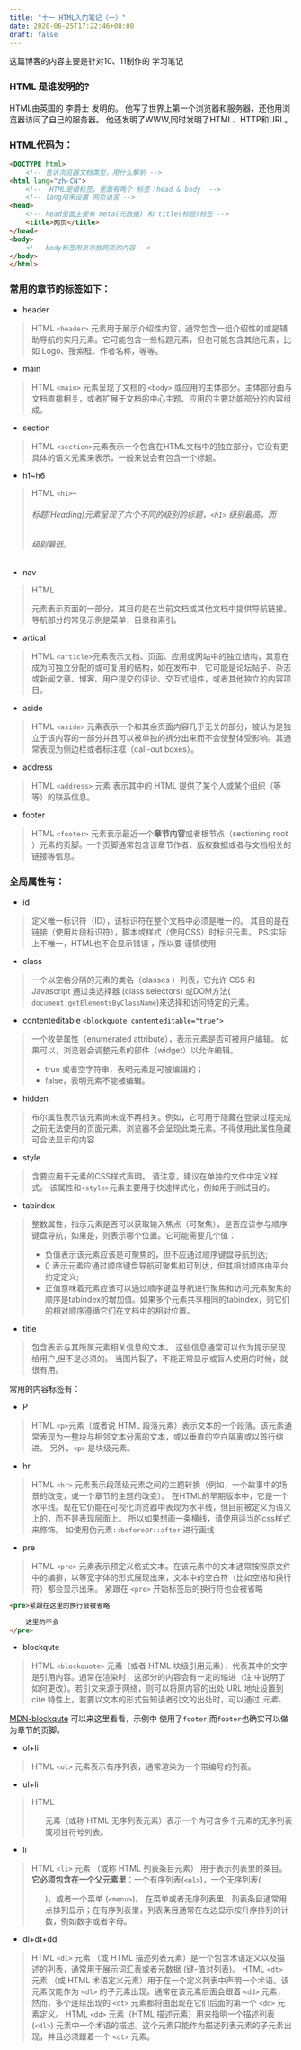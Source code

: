 ```yaml
---
title: "十一 HTML入门笔记（一）"
date: 2020-06-25T17:22:46+08:00
draft: false
---
```


 这篇博客的内容主要是针对10、11制作的 学习笔记

### HTML 是谁发明的?
HTML由英国的 李爵士 发明的。
他写了世界上第一个浏览器和服务器，还他用浏览器访问了自己的服务器。
他还发明了WWW,同时发明了HTML、HTTP和URL。

### HTML代码为：

```HTML
<DOCTYPE html>
    <!-- 告诉浏览器文档类型，用什么解析 -->
<html lang="zh-CN">
    <!--  HTML是根标签，里面有两个 标签：head & body  -->
    <!-- lang用来设置 网页语言 -->
<head>
    <!-- head里面主要有 meta(元数据) 和 title(标题)标签 -->
    <title>网页</title>
</head>
<body>
    <!-- body标签用来存放网页的内容 -->
</body>
</html>
```

### 常用的章节的标签如下：
* header
> HTML `<header>` 元素用于展示介绍性内容，通常包含一组介绍性的或是辅助导航的实用元素。它可能包含一些标题元素，但也可能包含其他元素，比如 Logo、搜索框、作者名称，等等。

* main
> HTML `<main>` 元素呈现了文档的 `<body>` 或应用的主体部分。主体部分由与文档直接相关，或者扩展于文档的中心主题、应用的主要功能部分的内容组成。
* section
> HTML `<section>`元素表示一个包含在HTML文档中的独立部分，它没有更具体的语义元素来表示，一般来说会有包含一个标题。

* h1~h6
> HTML `<h1>`–<h6> 标题(Heading)元素呈现了六个不同的级别的标题，`<h1>` 级别最高，而 <h6> 级别最低。

* nav
> HTML <nav>元素表示页面的一部分，其目的是在当前文档或其他文档中提供导航链接。导航部分的常见示例是菜单，目录和索引。

* artical
>HTML `<article>`元素表示文档、页面、应用或网站中的独立结构，其意在成为可独立分配的或可复用的结构，如在发布中，它可能是论坛帖子、杂志或新闻文章、博客、用户提交的评论、交互式组件，或者其他独立的内容项目。​​

* aside
>HTML `<aside>` 元素表示一个和其余页面内容几乎无关的部分，被认为是独立于该内容的一部分并且可以被单独的拆分出来而不会使整体受影响。其通常表现为侧边栏或者标注框（call-out boxes）。

* address
>HTML `<address>` 元素 表示其中的 HTML 提供了某个人或某个组织（等等）的联系信息。

* footer
> HTML `<footer>` 元素表示最近一个**章节内容**或者根节点（sectioning root ）元素的页脚。一个页脚通常包含该章节作者、版权数据或者与文档相关的链接等信息。

### 全局属性有：
* id
> 定义唯一标识符（ID），该标识符在整个文档中必须是唯一的。 其目的是在链接（使用片段标识符），脚本或样式（使用CSS）时标识元素。
> PS:实际上不唯一，HTML也不会显示错误 ，所以要 谨慎使用

* class
> 一个以空格分隔的元素的类名（classes ）列表，它允许 CSS  和Javascript 通过类选择器 (class selectors) 或DOM方法( `document.getElementsByClassName`)来选择和访问特定的元素。

* contenteditable `<blockquote contenteditable="true">`
>一个枚举属性（enumerated attribute），表示元素是否可被用户编辑。 如果可以，浏览器会调整元素的部件（widget）以允许编辑。
>* true 或者空字符串，表明元素是可被编辑的；
>* false，表明元素不能被编辑。

* hidden
>布尔属性表示该元素尚未或不再相关。例如，它可用于隐藏在登录过程完成之前无法使用的页面元素。浏览器不会呈现此类元素。不得使用此属性隐藏可合法显示的内容

* style
>含要应用于元素的CSS样式声明。 请注意，建议在单独的文件中定义样式。 该属性和`<style>`元素主要用于快速样式化，例如用于测试目的。

* tabindex
> 整数属性，指示元素是否可以获取输入焦点（可聚焦），是否应该参与顺序键盘导航，如果是，则表示哪个位置。它可能需要几个值：
>* 负值表示该元素应该是可聚焦的，但不应通过顺序键盘导航到达;
>* 0 表示元素应通过顺序键盘导航可聚焦和可到达，但其相对顺序由平台约定定义;
>* 正值意味着元素应该可以通过顺序键盘导航进行聚焦和访问;元素聚焦的顺序是tabindex的增加值。如果多个元素共享相同的tabindex，则它们的相对顺序遵循它们在文档中的相对位置。

* title
> 包含表示与其所属元素相关信息的文本。 这些信息通常可以作为提示呈现给用户,但不是必须的。
> 当图片裂了，不能正常显示或盲人使用的时候，就很有用。

常用的内容标签有：
* P
> HTML `<p>`元素（或者说 HTML 段落元素）表示文本的一个段落。该元素通常表现为一整块与相邻文本分离的文本，或以垂直的空白隔离或以首行缩进。
> 另外，`<p>` 是块级元素。

* hr
> HTML `<hr>` 元素表示段落级元素之间的主题转换（例如，一个故事中的场景的改变，或一个章节的主题的改变）。
> 在HTML的早期版本中，它是一个水平线。现在它仍能在可视化浏览器中表现为水平线，但目前被定义为语义上的，而不是表现层面上。
> 所以如果想画一条横线，请使用适当的css样式来修饰。
> 如使用伪元素`::before`or`::after` 进行画线

* pre
> HTML `<pre>` 元素表示预定义格式文本。在该元素中的文本通常按照原文件中的编排，以等宽字体的形式展现出来，文本中的空白符（比如空格和换行符）都会显示出来。
> 紧跟在 `<pre>` 开始标签后的换行符也会被省略
```html
<pre>紧跟在这里的换行会被省略

    这里的不会
</pre>
```

* blockqute
> HTML `<blockquote>` 元素（或者 HTML 块级引用元素），代表其中的文字是引用内容。通常在渲染时，这部分的内容会有一定的缩进（注 中说明了如何更改）。若引文来源于网络，则可以将原内容的出处 URL 地址设置到 cite 特性上，若要以文本的形式告知读者引文的出处时，可以通过 <cite> 元素。

[MDN-blockqute](https://developer.mozilla.org/zh-CN/docs/Web/HTML/Element/blockquote) 可以来这里看看，示例中 使用了`footer`,而`footer`也确实可以做为章节的页脚。

* ol+li
> HTML `<ol>` 元素表示有序列表，通常渲染为一个带编号的列表。

* ul+li
>HTML <ul> 元素（或称 HTML 无序列表元素）表示一个内可含多个元素的无序列表或项目符号列表。

* li
> HTML `<li>` 元素 （或称 HTML 列表条目元素） 用于表示列表里的条目。
> **它必须包含在一个父元素里**：一个有序列表(`<ol>`)，一个无序列表(<ul>)，或者一个菜单 (`<menu>`)。
> 在菜单或者无序列表里，列表条目通常用点排列显示；在有序列表里，列表条目通常在左边显示按升序排列的计数，例如数字或者字母。


* dl+dt+dd
> HTML `<dl>` 元素 （或 HTML 描述列表元素）是一个包含术语定义以及描述的列表，通常用于展示词汇表或者元数据 (键-值对列表)。
> HTML `<dt>` 元素 （或 HTML 术语定义元素）用于在一个定义列表中声明一个术语。该元素仅能作为 `<dl>` 的子元素出现。通常在该元素后面会跟着 `<dd>` 元素， 然而，多个连续出现的 `<dt>` 元素都将由出现在它们后面的第一个 `<dd>` 元素定义。 
> HTML `<dd>` 元素（HTML 描述元素）用来指明一个描述列表  (`<dl>`) 元素中一个术语的描述。这个元素只能作为描述列表元素的子元素出现，并且必须跟着一个 `<dt>` 元素。